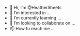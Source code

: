 - 👋 Hi, I’m @HeatherSheets
- 👀 I’m interested in ...
- 🌱 I’m currently learning ...
- 💞️ I’m looking to collaborate on ...
- 📫 How to reach me ...

<!---
HeatherSheets/HeatherSheets is a ✨ special ✨ repository because its `README.md` (this file) appears on your GitHub profile.
You can click the Preview link to take a look at your changes.
--->
